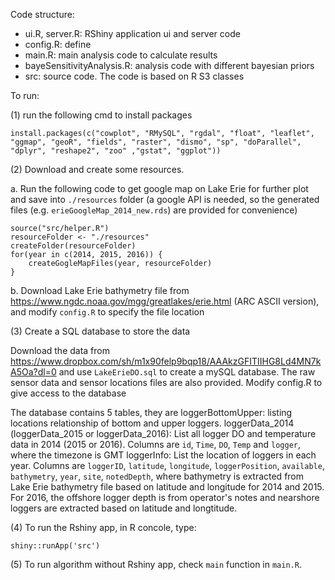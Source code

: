 Code structure:
- ui.R, server.R: RShiny application ui and server code
- config.R: define 
- main.R: main analysis code to calculate results
- bayeSensitivityAnalysis.R: analysis code with different bayesian priors
- src: source code. The code is based on R S3 classes

To run:

(1) run the following cmd to install packages

```
install.packages(c("cowplot", "RMySQL", "rgdal", "float", "leaflet", "ggmap", "geoR", "fields", "raster", "dismo", "sp", "doParallel", "dplyr", "reshape2", "zoo" ,"gstat", "ggplot"))
```

(2) Download and create some resources. 

a. Run the following code to get google map on Lake Erie for further plot and save into `./resources` folder (a google API is needed, so the generated files (e.g. `erieGoogleMap_2014_new.rds`) are provided for convenience)

```
source("src/helper.R")
resourceFolder <- "./resources"
createFolder(resourceFolder)
for(year in c(2014, 2015, 2016)) {
	createGogleMapFiles(year, resourceFolder)
}
```

b. Download Lake Erie bathymetry file from https://www.ngdc.noaa.gov/mgg/greatlakes/erie.html (ARC ASCII version), and modify `config.R` to specify the file location


(3) Create a SQL database to store the data

Download the data from https://www.dropbox.com/sh/m1x90felp9bqp18/AAAkzGFITIIHG8Ld4MN7kA5Oa?dl=0 and use `LakeErieDO.sql` to create a mySQL database. The raw sensor data and sensor locations files are also provided. Modify config.R to give access to the database

The database contains 5 tables, they are
loggerBottomUpper: listing locations relationship of bottom and upper loggers.
loggerData_2014 (loggerData_2015 or loggerData_2016): List all logger DO and temperature data in 2014 (2015 or 2016). Columns are `id`, `Time`, `DO`, `Temp` and `logger`, where the timezone is GMT
loggerInfo: List the location of loggers in each year. Columns are `loggerID`, `latitude`, `longitude`, `loggerPosition`, `available`, `bathymetry`, `year`, `site`, `notedDepth`, where bathymetry is extracted from Lake Erie bathymetry file based on latitude and longitude for 2014 and 2015. For 2016, the offshore logger depth is from operator's notes and nearshore loggers are extracted based on latitude and longtitude. 


(4) To run the Rshiny app, in R concole, type:
```
shiny::runApp('src')
```

(5) To run algorithm without Rshiny app, check `main` function in `main.R`. 

